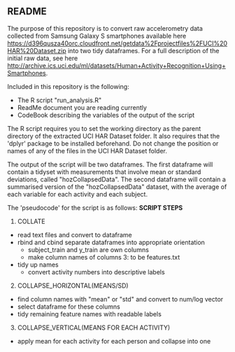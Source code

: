 ## README
The purpose of this repository is to convert raw accelerometry data collected from Samsung Galaxy S smartphones available here https://d396qusza40orc.cloudfront.net/getdata%2Fprojectfiles%2FUCI%20HAR%20Dataset.zip into two tidy dataframes. For a full description of the initial raw data, see here http://archive.ics.uci.edu/ml/datasets/Human+Activity+Recognition+Using+Smartphones. 

Included in this repository is the following:
* The R script "run_analysis.R"
* ReadMe document you are reading currently
* CodeBook describing the variables of the output of the script

The R script requires you to set the working directory as the parent directory of the extracted UCI HAR Dataset folder. It also requires that the 'dplyr' package to be installed beforehand. Do not change the position or names of any of the files in the UCI HAR Dataset folder. 

The output of the script will be two dataframes. The first dataframe will contain a tidyset with measurements that involve mean or standard deviations, called "hozCollapsedData". The second dataframe will contain a summarised version of the "hozCollapsedData" dataset, with the average of each variable for each activity and each subject.

The 'pseudocode' for the script is as follows:
**SCRIPT STEPS**
1. COLLATE
  - read text files and convert to dataframe
  - rbind and cbind separate dataframes into appropriate orientation
    - subject_train and y_train are own columns
    - make column names of columns 3: to be features.txt
  - tidy up names
    - convert activity numbers into descriptive labels
2. COLLAPSE_HORIZONTAL(MEANS/SD)
  - find column names with "mean" or "std" and convert to num/log vector
  - select dataframe for these columns
  - tidy remaining feature names with readable labels
3. COLLAPSE_VERTICAL(MEANS FOR EACH ACTIVITY)
  - apply mean for each activity for each person and collapse into one
